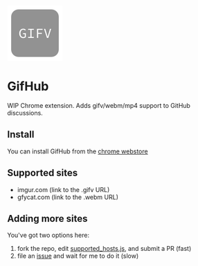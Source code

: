 ![logo](icon.png)

# GifHub

WIP Chrome extension. Adds gifv/webm/mp4 support to GitHub discussions.

## Install

You can install GifHub from the [chrome webstore](https://chrome.google.com/webstore/detail/fhkpolfjdpomehpncaggcdmolefgkfei/)

## Supported sites
- imgur.com (link to the .gifv URL)
- gfycat.com (link to the .webm URL)

## Adding more sites

You've got two options here:

1. fork the repo, edit [supported_hosts.js](supported_hosts.js), and submit a PR (fast)
2. file an [issue](https://github.com/qrohlf/GifHub/issues) and wait for me to do it (slow)

